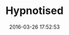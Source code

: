 ---
layout: post
title: 'Hypnotised'
date: '2016-03-26 17:52:53'
last_modified_at: '2024-09-18 18:33:21'
category: "Cambridge"
tags:
  - UK
  - Cambridge
  - trees
description: "Long exposure pictures of trees shaken by the wind"
featImage: '20160326-cambridge-2504.webp'
featImageAlt: 'Trees shaken by the wind, branches blurred'
featImageWidth: '1440'
featImageHeight: '960'
coffeeTable: false
---